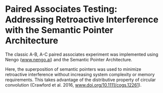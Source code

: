 # Paired Associates Testing: Addressing Retroactive Interference with the Semantic Pointer Architecture

The classic A-B, A-C paired associates experiment was implemented using Nengo (www.nengo.ai) and the Semantic Pointer Architecture. 

Here, the superposition of semantic pointers was used to minimize retroactive interference without increasing system complexity or memory requirements. This takes advantage of the distributive property of circular convolution (Crawford et al. 2016, www.doi.org/10.1111/cogs.12261). 


